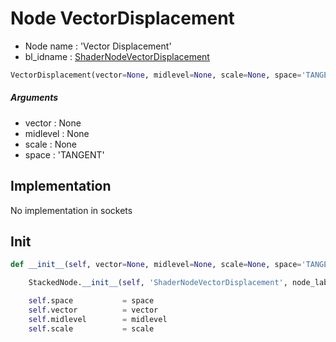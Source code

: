 # Node VectorDisplacement

- Node name : 'Vector Displacement'
- bl_idname : [ShaderNodeVectorDisplacement](https://docs.blender.org/api/current/bpy.types.ShaderNodeVectorDisplacement.html)


``` python
VectorDisplacement(vector=None, midlevel=None, scale=None, space='TANGENT', node_label=None, node_color=None)
```
##### Arguments

- vector : None
- midlevel : None
- scale : None
- space : 'TANGENT'

## Implementation

No implementation in sockets

## Init

``` python
def __init__(self, vector=None, midlevel=None, scale=None, space='TANGENT', node_label=None, node_color=None):

    StackedNode.__init__(self, 'ShaderNodeVectorDisplacement', node_label=node_label, node_color=node_color)

    self.space           = space
    self.vector          = vector
    self.midlevel        = midlevel
    self.scale           = scale
```
